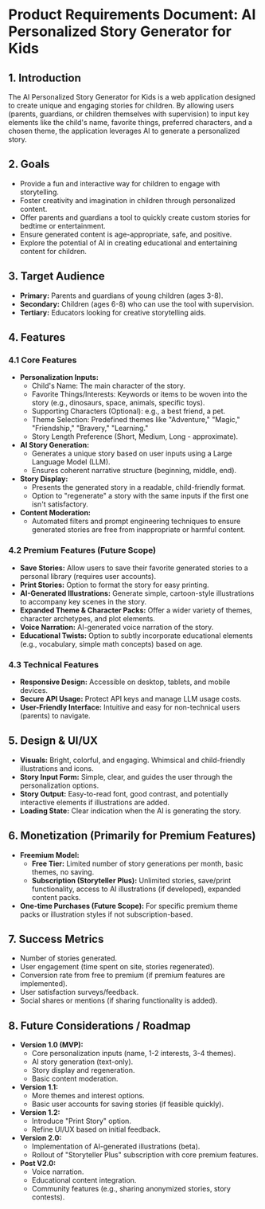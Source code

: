 # Product Requirements Document: AI Personalized Story Generator for Kids

## 1. Introduction

The AI Personalized Story Generator for Kids is a web application designed to create unique and engaging stories for children. By allowing users (parents, guardians, or children themselves with supervision) to input key elements like the child's name, favorite things, preferred characters, and a chosen theme, the application leverages AI to generate a personalized story.

## 2. Goals

-   Provide a fun and interactive way for children to engage with storytelling.
-   Foster creativity and imagination in children through personalized content.
-   Offer parents and guardians a tool to quickly create custom stories for bedtime or entertainment.
-   Ensure generated content is age-appropriate, safe, and positive.
-   Explore the potential of AI in creating educational and entertaining content for children.

## 3. Target Audience

-   **Primary:** Parents and guardians of young children (ages 3-8).
-   **Secondary:** Children (ages 6-8) who can use the tool with supervision.
-   **Tertiary:** Educators looking for creative storytelling aids.

## 4. Features

### 4.1 Core Features

-   **Personalization Inputs:**
    -   Child's Name: The main character of the story.
    -   Favorite Things/Interests: Keywords or items to be woven into the story (e.g., dinosaurs, space, animals, specific toys).
    -   Supporting Characters (Optional): e.g., a best friend, a pet.
    -   Theme Selection: Predefined themes like "Adventure," "Magic," "Friendship," "Bravery," "Learning."
    -   Story Length Preference (Short, Medium, Long - approximate).
-   **AI Story Generation:**
    -   Generates a unique story based on user inputs using a Large Language Model (LLM).
    -   Ensures coherent narrative structure (beginning, middle, end).
-   **Story Display:**
    -   Presents the generated story in a readable, child-friendly format.
    -   Option to "regenerate" a story with the same inputs if the first one isn't satisfactory.
-   **Content Moderation:**
    -   Automated filters and prompt engineering techniques to ensure generated stories are free from inappropriate or harmful content.

### 4.2 Premium Features (Future Scope)

-   **Save Stories:** Allow users to save their favorite generated stories to a personal library (requires user accounts).
-   **Print Stories:** Option to format the story for easy printing.
-   **AI-Generated Illustrations:** Generate simple, cartoon-style illustrations to accompany key scenes in the story.
-   **Expanded Theme & Character Packs:** Offer a wider variety of themes, character archetypes, and plot elements.
-   **Voice Narration:** AI-generated voice narration of the story.
-   **Educational Twists:** Option to subtly incorporate educational elements (e.g., vocabulary, simple math concepts) based on age.

### 4.3 Technical Features

-   **Responsive Design:** Accessible on desktop, tablets, and mobile devices.
-   **Secure API Usage:** Protect API keys and manage LLM usage costs.
-   **User-Friendly Interface:** Intuitive and easy for non-technical users (parents) to navigate.

## 5. Design & UI/UX

-   **Visuals:** Bright, colorful, and engaging. Whimsical and child-friendly illustrations and icons.
-   **Story Input Form:** Simple, clear, and guides the user through the personalization options.
-   **Story Output:** Easy-to-read font, good contrast, and potentially interactive elements if illustrations are added.
-   **Loading State:** Clear indication when the AI is generating the story.

## 6. Monetization (Primarily for Premium Features)

-   **Freemium Model:**
    -   **Free Tier:** Limited number of story generations per month, basic themes, no saving.
    -   **Subscription (Storyteller Plus):** Unlimited stories, save/print functionality, access to AI illustrations (if developed), expanded content packs.
-   **One-time Purchases (Future Scope):** For specific premium theme packs or illustration styles if not subscription-based.

## 7. Success Metrics

-   Number of stories generated.
-   User engagement (time spent on site, stories regenerated).
-   Conversion rate from free to premium (if premium features are implemented).
-   User satisfaction surveys/feedback.
-   Social shares or mentions (if sharing functionality is added).

## 8. Future Considerations / Roadmap

-   **Version 1.0 (MVP):**
    -   Core personalization inputs (name, 1-2 interests, 3-4 themes).
    -   AI story generation (text-only).
    -   Story display and regeneration.
    -   Basic content moderation.
-   **Version 1.1:**
    -   More themes and interest options.
    -   Basic user accounts for saving stories (if feasible quickly).
-   **Version 1.2:**
    -   Introduce "Print Story" option.
    -   Refine UI/UX based on initial feedback.
-   **Version 2.0:**
    -   Implementation of AI-generated illustrations (beta).
    -   Rollout of "Storyteller Plus" subscription with core premium features.
-   **Post V2.0:**
    -   Voice narration.
    -   Educational content integration.
    -   Community features (e.g., sharing anonymized stories, story contests).
